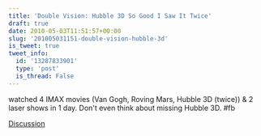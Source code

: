 ```yaml
---
title: 'Double Vision: Hubble 3D So Good I Saw It Twice'
draft: true
date: 2010-05-03T11:51:57+00:00
slug: '201005031151-double-vision-hubble-3d'
is_tweet: true
tweet_info:
  id: '13287833901'
  type: 'post'
  is_thread: False
---
```




watched 4 IMAX movies (Van Gogh, Roving Mars, Hubble 3D (twice)) & 2 laser shows in 1 day. Don't even think about missing Hubble 3D. #fb

[Discussion](https://x.com/sytelus/status/13287833901)
